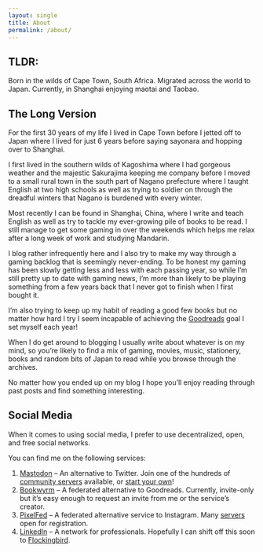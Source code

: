 ```yaml
---
layout: single
title: About
permalink: /about/
---
```


## TLDR:
Born in the wilds of Cape Town, South Africa. Migrated across the world to Japan. Currently, in Shanghai enjoying maotai and Taobao.
## The Long Version
For the first 30 years of my life I lived in Cape Town before I jetted off to Japan where I lived for just 6 years before saying sayonara and hopping over to Shanghai.

I first lived in the southern wilds of Kagoshima where I had gorgeous weather and the majestic Sakurajima keeping me company before I moved to a small rural town in the south part of Nagano prefecture where I taught English at two high schools as well as trying to soldier on through the dreadful winters that Nagano is burdened with every winter.

Most recently I can be found in Shanghai, China, where I write and teach English as well as try to tackle my ever-growing pile of books to be read. I still manage to get some gaming in over the weekends which helps me relax after a long week of work and studying Mandarin.

I blog rather infrequently here and I also try to make my way through a gaming backlog that is seemingly never-ending. To be honest my gaming has been slowly getting less and less with each passing year, so while I’m still pretty up to date with gaming news, I’m more than likely to be playing something from a few years back that I never got to finish when I first bought it.

I’m also trying to keep up my habit of reading a good few books but no matter how hard I try I seem incapable of achieving the [Goodreads](https://www.goodreads.com/Merkaba) goal I set myself each year!

When I do get around to blogging I usually write about whatever is on my mind, so you’re likely to find a mix of gaming, movies, music, stationery, books and random bits of Japan to read while you browse through the archives.

No matter how you ended up on my blog I hope you’ll enjoy reading through past posts and find something interesting.
## Social Media
When it comes to using social media, I prefer to use decentralized, open, and free social networks.

You can find me on the following services:
 1. [Mastodon](https://fosstodon.org/@merkaba) – An alternative to Twitter. Join one of the hundreds of [community servers](https://joinmastodon.org/communities) available, or [start your own](https://docs.joinmastodon.org/user/run-your-own/)!
 2. [Bookwyrm](https://bookrastinating.com/user/Merkaba) – A federated alternative to Goodreads. Currently, invite-only but it’s easy enough to request an invite from me or the service’s creator.
 3. [PixelFed](https://pixelfed.social/merkaba) – A federated alternative service to Instagram. Many [servers](https://pixelfed.org/servers) open for registration.
 4. [LinkedIn](https://www.linkedin.com/in/terrancebrownza/) – A network for professionals. Hopefully I can shift off this soon to [Flockingbird](https://flockingbird.social/).
